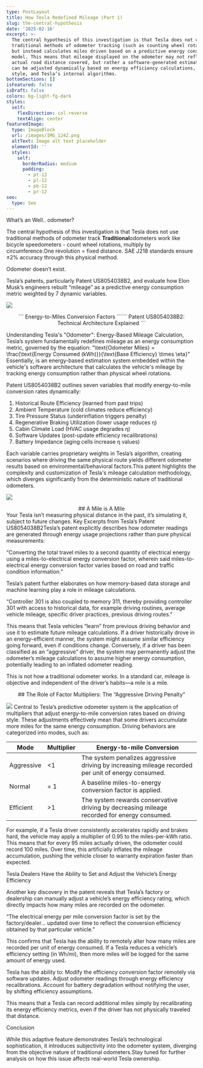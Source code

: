 ```yaml
---
type: PostLayout
title: How Tesla Redefined Mileage (Part 1)
slug: the-central-hypothesis
date: '2025-02-16'
excerpt: >-
  The central hypothesis of this investigation is that Tesla does not use
  traditional methods of odometer tracking (such as counting wheel rotations)
  but instead calculates miles driven based on a predictive energy consumption
  model. This means that mileage displayed on the odometer may not reflect the
  actual road distance covered, but rather a software-generated estimation that
  can be adjusted dynamically based on energy efficiency calculations, driving
  style, and Tesla’s internal algorithms.
bottomSections: []
isFeatured: false
isDraft: false
colors: bg-light-fg-dark
styles:
  self:
    flexDirection: col-reverse
    textAlign: center
featuredImage:
  type: ImageBlock
  url: /images/IMG_1242.png
  altText: Image alt text placeholder
  elementId: ''
  styles:
    self:
      borderRadius: medium
      padding:
        - pt-12
        - pl-12
        - pb-12
        - pr-12
seo:
  type: Seo
---
```

<div style="text-align: left"></div>

What’s an Well.. odometer?

The central hypothesis of this investigation is that Tesla does not use traditional methods of odometer track **Traditional**odometers work like bicycle speedometers - count wheel rotations, multiply by circumference.One revolution = fixed distance. SAE J218 standards ensure ±2% accuracy through this physical method.

Odometer doesn’t exist.

Tesla’s patents, particularly Patent US8054038B2, and evaluate how Elon Musk’s engineers rebuilt “mileage” as a predictive energy consumption metric weighted by 7 dynamic variables.

![](/images/IMG_1270.jpeg)

<div style="text-align: center">```
Energy-to-Miles Conversion Factors 
``````
Patent US8054038B2: Technical Architecture Explained
```</div>

Understanding Tesla's "Odometer": Energy-Based Mileage Calculation, Tesla’s system fundamentally redefines mileage as an energy consumption metric, governed by the equation: “\text{Odometer Miles} = \frac{\text{Energy Consumed (kWh)}}{\text{Base Efficiency} \times \eta}” Essentially, is an energy-based estimation system embedded within the vehicle's software architecture that calculates the vehicle's mileage by tracking energy consumption rather than physical wheel rotations.

Patent US8054038B2 outlines seven variables that modify energy-to-mile conversion rates dynamically:

1.  Historical Route Efficiency (learned from past trips)
2.  Ambient Temperature (cold climates reduce efficiency)
3.  Tire Pressure Status (underinflation triggers penalty)
4.  Regenerative Braking Utilization (lower usage reduces η)
5.  Cabin Climate Load (HVAC usage degrades η)
6.  Software Updates (post-update efficiency recalibrations)
7.  Battery Impedance (aging cells increase η values)

Each variable carries proprietary weights in Tesla’s algorithm, creating scenarios where driving the same physical route yields different odometer results based on environmental/behavioral factors.This patent highlights the complexity and customization of Tesla's mileage calculation methodology, which diverges significantly from the deterministic nature of traditional odometers.

![](/images/IMG_1247.png)

<div style="text-align: center">## A Mile is A Mile</div>

<div style="text-align: left">Your Tesla isn’t measuring physical distance in the past, it’s simulating it, subject to future changes.
Key Excerpts from Tesla’s Patent US8054038B2Tesla’s patent explicitly describes how odometer readings are generated through energy usage projections rather than pure physical measurements:</div>

“Converting the total travel miles to a second quantity of electrical energy using a miles-to-electrical energy conversion factor, wherein said miles-to-electrical energy conversion factor varies based on road and traffic condition information.”

Tesla’s patent further elaborates on how memory-based data storage and machine learning play a role in mileage calculations.

“Controller 301 is also coupled to memory 311, thereby providing controller 301 with access to historical data, for example driving routines, average vehicle mileage, specific driver practices, previous driving routes.”

This means that Tesla vehicles “learn” from previous driving behavior and use it to estimate future mileage calculations. If a driver historically drove in an energy-efficient manner, the system might assume similar efficiency going forward, even if conditions change. Conversely, if a driver has been classified as an “aggressive” driver, the system may permanently adjust the odometer’s mileage calculations to assume higher energy consumption, potentially leading to an inflated odometer reading.

This is not how a traditional odometer works. In a standard car, mileage is objective and independent of the driver’s habits—a mile is a mile.

<div style="text-align: center">## The Role of Factor Multipliers: The “Aggressive Driving Penalty”</div>

![](/images/IMG_1271.jpeg)
Central to Tesla’s predictive odometer system is the application of multipliers that adjust energy-to-mile conversion rates based on driving style. These adjustments effectively mean that some drivers accumulate more miles for the same energy consumption. Driving behaviors are categorized into modes, such as:

| Mode       | Multiplier | Energy-to-mile Conversion                                                                           |
| ---------- | ---------- | --------------------------------------------------------------------------------------------------- |
| Aggressive | <1         | The system penalizes aggressive driving by increasing mileage recorded per unit of energy consumed. |
| Normal     | = 1        | A baseline miles-to-energy conversion factor is applied.                                            |
| Efficient  | >1         | The system rewards conservative driving by decreasing mileage recorded for energy consumed.         |

For example, if a Tesla driver consistently accelerates rapidly and brakes hard, the vehicle may apply a multiplier of 0.95 to the miles-per-kWh ratio. This means that for every 95 miles actually driven, the odometer could record 100 miles. Over time, this artificially inflates the mileage accumulation, pushing the vehicle closer to warranty expiration faster than expected.

Tesla Dealers Have the Ability to Set and Adjust the Vehicle’s Energy Efficiency

Another key discovery in the patent reveals that Tesla’s factory or dealership can manually adjust a vehicle’s energy efficiency rating, which directly impacts how many miles are recorded on the odometer.

“The electrical energy per mile conversion factor is set by the factory/dealer… updated over time to reflect the conversion efficiency obtained by that particular vehicle.”

This confirms that Tesla has the ability to remotely alter how many miles are recorded per unit of energy consumed. If a Tesla reduces a vehicle’s efficiency setting (in Wh/mi), then more miles will be logged for the same amount of energy used.

Tesla has the ability to: Modify the efficiency conversion factor remotely via software updates. Adjust odometer readings through energy efficiency recalibrations. Account for battery degradation without notifying the user, by shifting efficiency assumptions.

This means that a Tesla can record additional miles simply by recalibrating its energy efficiency metrics, even if the driver has not physically traveled that distance.

Conclusion

While this adaptive feature demonstrates Tesla’s technological sophistication, it introduces subjectivity into the odometer system, diverging from the objective nature of traditional odometers.Stay tuned for further analysis on how this issue affects real-world Tesla ownership.
